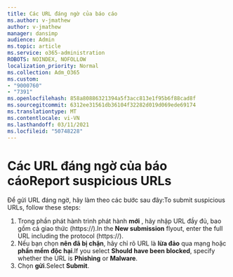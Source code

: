 ```yaml
---
title: Các URL đáng ngờ của báo cáo
ms.author: v-jmathew
author: v-jmathew
manager: dansimp
audience: Admin
ms.topic: article
ms.service: o365-administration
ROBOTS: NOINDEX, NOFOLLOW
localization_priority: Normal
ms.collection: Adm_O365
ms.custom:
- "9000760"
- "7391"
ms.openlocfilehash: 858a80886321394a5f3acc813e1f95b6f88cad8f
ms.sourcegitcommit: 6312ee31561db36104f32282d019d069ede69174
ms.translationtype: MT
ms.contentlocale: vi-VN
ms.lasthandoff: 03/11/2021
ms.locfileid: "50748228"
---
```

# <a name="report-suspicious-urls"></a><span data-ttu-id="49999-102">Các URL đáng ngờ của báo cáo</span><span class="sxs-lookup"><span data-stu-id="49999-102">Report suspicious URLs</span></span>

<span data-ttu-id="49999-103">Để gửi URL đáng ngờ, hãy làm theo các bước sau đây:</span><span class="sxs-lookup"><span data-stu-id="49999-103">To submit suspicious URLs, follow these steps:</span></span>

1. <span data-ttu-id="49999-104">Trong phần phát hành trình phát hành **mới** , hãy nhập URL đầy đủ, bao gồm cả giao thức (https://).</span><span class="sxs-lookup"><span data-stu-id="49999-104">In the **New submission** flyout, enter the full URL including the protocol (https://).</span></span>
2. <span data-ttu-id="49999-105">Nếu bạn chọn **nên đã bị chặn**, hãy chỉ rõ URL là **lừa đảo** qua mạng hoặc **phần mềm độc hại**.</span><span class="sxs-lookup"><span data-stu-id="49999-105">If you select **Should have been blocked**, specify whether the URL is **Phishing** or **Malware**.</span></span>
3. <span data-ttu-id="49999-106">Chọn **gửi**.</span><span class="sxs-lookup"><span data-stu-id="49999-106">Select **Submit**.</span></span>
